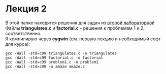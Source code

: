 # Лекция 2
В этой папке находятся решения для задач из [второй лабораторной](https://ocw.mit.edu/courses/electrical-engineering-and-computer-science/6-s096-introduction-to-c-and-c-january-iap-2013/lectures-and-assignments/core-c-control-structures-variables-scope-and-uninitialized-memory/)  
Файлы **triangulates.c** и **factorial.c** - решения к проблемам 1 и 2, соответственно.  
Я компилирую через **cygwin** (см. первую лекцию и необходимый софт для курса):  
```<>
gcc -Wall -std=c99 triangulates.c -o triangulates  
gcc -Wall -std=c99 factorial.c -o factorial  
gcc -Wall -std=c99 problem1.c -o problem1  
gcc -Wall -std=c99 -o amaze amaze.c  
```
